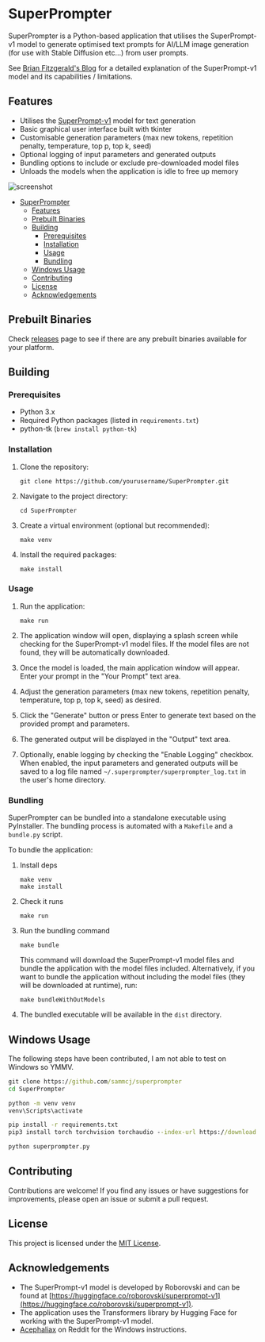 # SuperPrompter

SuperPrompter is a Python-based application that utilises the SuperPrompt-v1 model to generate optimised text prompts for AI/LLM image generation (for use with Stable Diffusion etc...) from user prompts.

See [Brian Fitzgerald's Blog](https://brianfitzgerald.xyz/prompt-augmentation/) for a detailed explanation of the SuperPrompt-v1 model and its capabilities / limitations.

## Features

- Utilises the [SuperPrompt-v1](https://huggingface.co/roborovski/superprompt-v1) model for text generation
- Basic graphical user interface built with tkinter
- Customisable generation parameters (max new tokens, repetition penalty, temperature, top p, top k, seed)
- Optional logging of input parameters and generated outputs
- Bundling options to include or exclude pre-downloaded model files
- Unloads the models when the application is idle to free up memory

![screenshot](https://github.com/sammcj/superprompter/assets/862951/0da94b0d-0ae9-4043-ab45-6daac2859443)

- [SuperPrompter](#superprompter)
  - [Features](#features)
  - [Prebuilt Binaries](#prebuilt-binaries)
  - [Building](#building)
    - [Prerequisites](#prerequisites)
    - [Installation](#installation)
    - [Usage](#usage)
    - [Bundling](#bundling)
  - [Windows Usage](#windows-usage)
  - [Contributing](#contributing)
  - [License](#license)
  - [Acknowledgements](#acknowledgements)

## Prebuilt Binaries

Check [releases](https://github.com/sammcj/superprompter/releases) page to see if there are any prebuilt binaries available for your platform.

## Building

### Prerequisites

- Python 3.x
- Required Python packages (listed in `requirements.txt`)
- python-tk (`brew install python-tk`)

### Installation

1. Clone the repository:

   ```shell
   git clone https://github.com/yourusername/SuperPrompter.git
   ```

2. Navigate to the project directory:

   ```shell
   cd SuperPrompter
   ```

3. Create a virtual environment (optional but recommended):

   ```shell
   make venv
   ```

4. Install the required packages:

   ```shell
   make install
   ```

### Usage

1. Run the application:

   ```shell
   make run
   ```

2. The application window will open, displaying a splash screen while checking for the SuperPrompt-v1 model files. If the model files are not found, they will be automatically downloaded.
3. Once the model is loaded, the main application window will appear. Enter your prompt in the "Your Prompt" text area.
4. Adjust the generation parameters (max new tokens, repetition penalty, temperature, top p, top k, seed) as desired.
5. Click the "Generate" button or press Enter to generate text based on the provided prompt and parameters.
6. The generated output will be displayed in the "Output" text area.
7. Optionally, enable logging by checking the "Enable Logging" checkbox. When enabled, the input parameters and generated outputs will be saved to a log file named `~/.superprompter/superprompter_log.txt` in the user's home directory.

### Bundling

SuperPrompter can be bundled into a standalone executable using PyInstaller. The bundling process is automated with a `Makefile` and a `bundle.py` script.

To bundle the application:

1. Install deps

   ```shell
   make venv
   make install
   ```

2. Check it runs

   ```shell
   make run
   ```

3. Run the bundling command

   ```shell
   make bundle
   ```

   This command will download the SuperPrompt-v1 model files and bundle the application with the model files included.
   Alternatively, if you want to bundle the application without including the model files (they will be downloaded at runtime), run:

   ```shell
   make bundleWithOutModels
   ```

4. The bundled executable will be available in the `dist` directory.

## Windows Usage

The following steps have been contributed, I am not able to test on Windows so YMMV.

```cmd
git clone https://github.com/sammcj/superprompter
cd SuperPrompter

python -m venv venv
venv\Scripts\activate

pip install -r requirements.txt
pip3 install torch torchvision torchaudio --index-url https://download.pytorch.org/whl/cu121

python superprompter.py
```

## Contributing

Contributions are welcome! If you find any issues or have suggestions for improvements, please open an issue or submit a pull request.

## License

This project is licensed under the [MIT License](LICENSE).

## Acknowledgements

- The SuperPrompt-v1 model is developed by Roborovski and can be found at [https://huggingface.co/roborovski/superprompt-v1](https://huggingface.co/roborovski/superprompt-v1).
- The application uses the Transformers library by Hugging Face for working with the SuperPrompt-v1 model.
- [Acephaliax](https://www.reddit.com/user/Acephaliax/) on Reddit for the Windows instructions.
